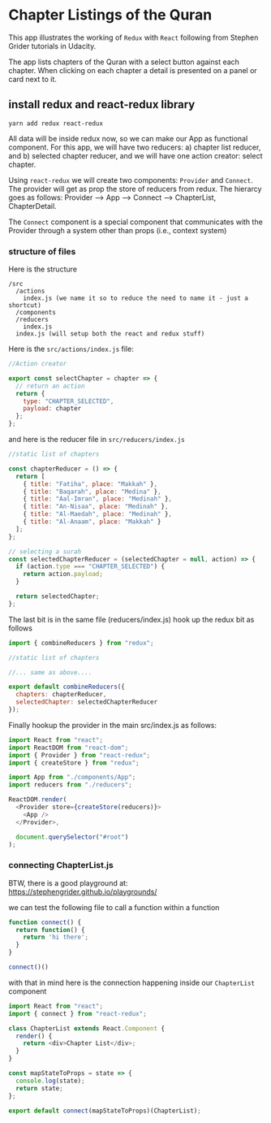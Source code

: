 # Chapter Listings of the Quran

This app illustrates the working of `Redux` with `React` following from Stephen Grider tutorials in Udacity.

The app lists chapters of the Quran with a select button against each chapter. When clicking on each chapter a detail is presented on a panel or card next to it.

## install redux and react-redux library

```
yarn add redux react-redux
```

All data will be inside redux now, so we can make our App as functional component. For this app, we will have two reducers: a) chapter list reducer, and b) selected chapter reducer, and we will have one action creator: select chapter.

Using `react-redux` we will create two components: `Provider` and `Connect`. The provider will get as prop the store of reducers from redux. The hierarcy goes as follows: Provider --> App --> Connect --> ChapterList, ChapterDetail.

The `Connect` component is a special component that communicates with the Provider through a system other than props (i.e., context system)

### structure of files

Here is the structure

```
/src
  /actions
    index.js (we name it so to reduce the need to name it - just a shortcut)
  /components
  /reducers
    index.js
  index.js (will setup both the react and redux stuff)
```

Here is the `src/actions/index.js` file:

```javascript
//Action creator

export const selectChapter = chapter => {
  // return an action
  return {
    type: "CHAPTER_SELECTED",
    payload: chapter
  };
};
```

and here is the reducer file in `src/reducers/index.js`

```javascript
//static list of chapters

const chapterReducer = () => {
  return [
    { title: "Fatiha", place: "Makkah" },
    { title: "Baqarah", place: "Medina" },
    { title: "Aal-Imran", place: "Medinah" },
    { title: "An-Nisaa", place: "Medinah" },
    { title: "Al-Maedah", place: "Medinah" },
    { title: "Al-Anaam", place: "Makkah" }
  ];
};

// selecting a surah
const selectedChapterReducer = (selectedChapter = null, action) => {
  if (action.type === "CHAPTER_SELECTED") {
    return action.payload;
  }

  return selectedChapter;
};
```

The last bit is in the same file (reducers/index.js) hook up the redux bit as follows

```javascript
import { combineReducers } from "redux";

//static list of chapters

//... same as above....

export default combineReducers({
  chapters: chapterReducer,
  selectedChapter: selectedChapterReducer
});
```

Finally hookup the provider in the main src/index.js as follows:

```javascript
import React from "react";
import ReactDOM from "react-dom";
import { Provider } from "react-redux";
import { createStore } from "redux";

import App from "./components/App";
import reducers from "./reducers";

ReactDOM.render(
  <Provider store={createStore(reducers)}>
    <App />
  </Provider>,

  document.querySelector("#root")
);
```

### connecting ChapterList.js

BTW, there is a good playground at: https://stephengrider.github.io/playgrounds/ 

we can test the following file to call a function within a function

```javascript
function connect() {
  return function() {
    return 'hi there';
  }
}

connect()()
```

with that in mind here is the connection happening inside our `ChapterList` component

```javascript
import React from "react";
import { connect } from "react-redux";

class ChapterList extends React.Component {
  render() {
    return <div>Chapter List</div>;
  }
}

const mapStateToProps = state => {
  console.log(state);
  return state;
};

export default connect(mapStateToProps)(ChapterList);
```


